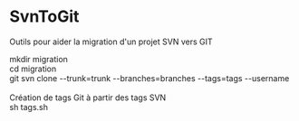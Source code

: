 # SvnToGit

Outils pour aider la migration d'un projet SVN vers GIT

mkdir migration<br/>
cd migration<br/>
git svn clone <urlProjetSVN> --trunk=trunk --branches=branches --tags=tags --username <username><br/>
<br/>
Création de tags Git à partir des tags SVN<br/>
sh tags.sh<br/>
